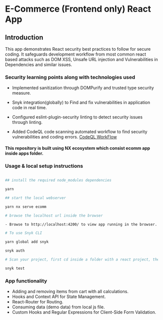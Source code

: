 # E-Commerce (Frontend only) React App

## Introduction

This app demonstrates React security best practices to follow for secure coding. It safeguards development workflow from most common react based attacks such as DOM XSS, Unsafe URL injection and Vulnerabilities in Dependencies and similar issues.

### Security learning points along with technologies used

- Implemented sanitization through DOMPurify and trusted type security measure.

- Snyk integration(globally) to Find and fix vulnerabilities in application code in real time.

- Configured eslint-plugin-security linting to detect security issues through linting.

- Added CodeQL code scanning automated workflow to find security vulnerabilities and coding errors. [CodeQL WorkFlow](https://github.com/gaurav-js-dev/auth-react/actions/workflows/github-code-scanning/codeql)

#### This repository is built using NX ecosystem which consist **ecomm** app inside apps folder.

### Usage & local setup instructions

```bash

## install the required node_modules dependencies

yarn

## start the local webserver

yarn nx serve ecomm

# browse the localhost url inside the browser

- Browse to http://localhost:4200/ to view app running in the browser.

# To use Snyk CLI

yarn global add snyk

snyk auth

# Scan your project, first cd inside a folder with a react project, then start the scan by running:

snyk test

```

### App functionality

- Adding and removing items from cart with all calculations.
- Hooks and Context API for State Management.
- React-Router for Routing.
- Consuming data (demo data) from local js file.
- Custom Hooks and Regular Expressions for Client-Side Form Validation.
